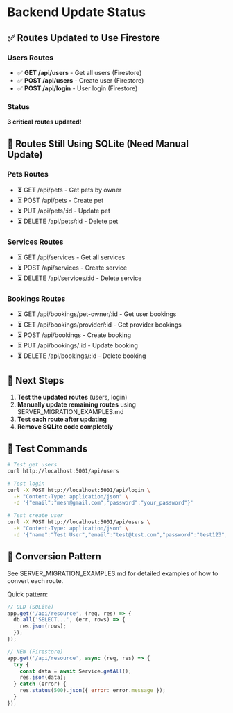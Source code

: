 # Backend Update Status

## ✅ Routes Updated to Use Firestore

### Users Routes
- ✅ **GET /api/users** - Get all users (Firestore)
- ✅ **POST /api/users** - Create user (Firestore)
- ✅ **POST /api/login** - User login (Firestore)

### Status
**3 critical routes updated!**

## 🔄 Routes Still Using SQLite (Need Manual Update)

### Pets Routes
- ⏳ GET /api/pets - Get pets by owner
- ⏳ POST /api/pets - Create pet
- ⏳ PUT /api/pets/:id - Update pet
- ⏳ DELETE /api/pets/:id - Delete pet

### Services Routes  
- ⏳ GET /api/services - Get all services
- ⏳ POST /api/services - Create service
- ⏳ DELETE /api/services/:id - Delete service

### Bookings Routes
- ⏳ GET /api/bookings/pet-owner/:id - Get user bookings
- ⏳ GET /api/bookings/provider/:id - Get provider bookings
- ⏳ POST /api/bookings - Create booking
- ⏳ PUT /api/bookings/:id - Update booking
- ⏳ DELETE /api/bookings/:id - Delete booking

## 📝 Next Steps

1. **Test the updated routes** (users, login)
2. **Manually update remaining routes** using SERVER_MIGRATION_EXAMPLES.md
3. **Test each route after updating**
4. **Remove SQLite code completely**

## 🧪 Test Commands

```bash
# Test get users
curl http://localhost:5001/api/users

# Test login
curl -X POST http://localhost:5001/api/login \
  -H "Content-Type: application/json" \
  -d '{"email":"mesh@gmail.com","password":"your_password"}'

# Test create user  
curl -X POST http://localhost:5001/api/users \
  -H "Content-Type: application/json" \
  -d '{"name":"Test User","email":"test@test.com","password":"test123","account_type":"petOwner"}'
```

## 📖 Conversion Pattern

See SERVER_MIGRATION_EXAMPLES.md for detailed examples of how to convert each route.

Quick pattern:
```javascript
// OLD (SQLite)
app.get('/api/resource', (req, res) => {
  db.all('SELECT...', (err, rows) => {
    res.json(rows);
  });
});

// NEW (Firestore)
app.get('/api/resource', async (req, res) => {
  try {
    const data = await Service.getAll();
    res.json(data);
  } catch (error) {
    res.status(500).json({ error: error.message });
  }
});
```
